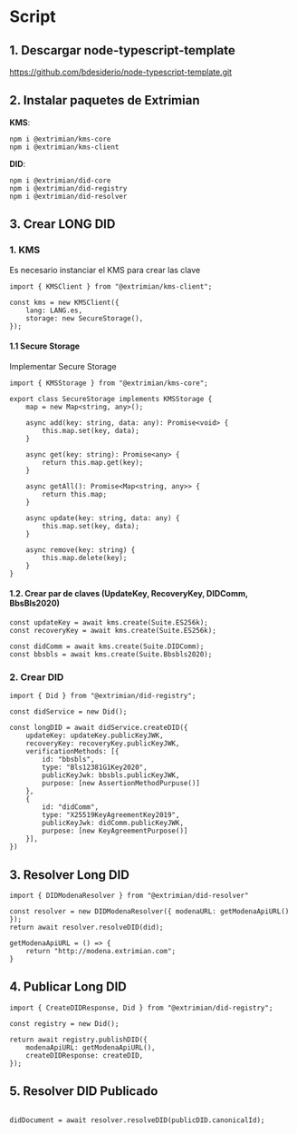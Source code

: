 # Script

## 1. Descargar node-typescript-template
https://github.com/bdesiderio/node-typescript-template.git

## 2. Instalar paquetes de Extrimian
**KMS**: 
```
npm i @extrimian/kms-core
npm i @extrimian/kms-client
```

**DID**:
```
npm i @extrimian/did-core
npm i @extrimian/did-registry
npm i @extrimian/did-resolver
```

## 3. Crear LONG DID

### 1. KMS
Es necesario instanciar el KMS para crear las clave

```
import { KMSClient } from "@extrimian/kms-client";

const kms = new KMSClient({
    lang: LANG.es,
    storage: new SecureStorage(),
});
```

#### 1.1 Secure Storage
Implementar Secure Storage
```
import { KMSStorage } from "@extrimian/kms-core";
```
```
export class SecureStorage implements KMSStorage {
    map = new Map<string, any>();

    async add(key: string, data: any): Promise<void> {
        this.map.set(key, data);
    }

    async get(key: string): Promise<any> {
        return this.map.get(key);
    }

    async getAll(): Promise<Map<string, any>> {
        return this.map;
    }

    async update(key: string, data: any) {
        this.map.set(key, data);
    }

    async remove(key: string) {
        this.map.delete(key);
    }
}
```
#### 1.2. Crear par de claves (UpdateKey, RecoveryKey, DIDComm, BbsBls2020)
```
const updateKey = await kms.create(Suite.ES256k);
const recoveryKey = await kms.create(Suite.ES256k);

const didComm = await kms.create(Suite.DIDComm);
const bbsbls = await kms.create(Suite.Bbsbls2020);
```

### 2. Crear DID
```
import { Did } from "@extrimian/did-registry";
```

```
const didService = new Did();

const longDID = await didService.createDID({
    updateKey: updateKey.publicKeyJWK,
    recoveryKey: recoveryKey.publicKeyJWK,
    verificationMethods: [{
        id: "bbsbls",
        type: "Bls12381G1Key2020",
        publicKeyJwk: bbsbls.publicKeyJWK,
        purpose: [new AssertionMethodPurpuse()]
    },
    {
        id: "didComm",
        type: "X25519KeyAgreementKey2019",
        publicKeyJwk: didComm.publicKeyJWK,
        purpose: [new KeyAgreementPurpose()]
    }],
})
```

## 3. Resolver Long DID
```
import { DIDModenaResolver } from "@extrimian/did-resolver"
```

```
const resolver = new DIDModenaResolver({ modenaURL: getModenaApiURL() });
return await resolver.resolveDID(did);
```

```
getModenaApiURL = () => {
    return "http://modena.extrimian.com";
}
```

## 4. Publicar Long DID
```
import { CreateDIDResponse, Did } from "@extrimian/did-registry";
```

```
const registry = new Did();

return await registry.publishDID({
    modenaApiURL: getModenaApiURL(),
    createDIDResponse: createDID,
});
```

## 5. Resolver DID Publicado
```
```

```
didDocument = await resolver.resolveDID(publicDID.canonicalId);
```
